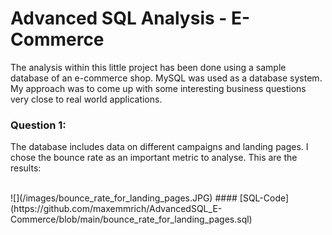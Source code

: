 # Advanced SQL Analysis - E-Commerce

The analysis within this little project has been done using a sample database of an e-commerce shop. MySQL was used as a database system. My approach was to come up with some interesting business questions very close to real world applications.

### Question 1: 
The database includes data on different campaigns and landing pages. I chose the bounce rate as an important metric to analyse. 
This are the results:

<br>
![](/images/bounce_rate_for_landing_pages.JPG)
#### [SQL-Code](https://github.com/maxemmrich/AdvancedSQL_E-Commerce/blob/main/bounce_rate_for_landing_pages.sql) 
